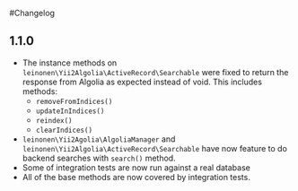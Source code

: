 #Changelog

## 1.1.0
* The instance methods on `leinonen\Yii2Algolia\ActiveRecord\Searchable` were fixed to return the response from Algolia as expected instead of void. This includes methods:
    * `removeFromIndices()`
    * `updateInIndices()`
    * `reindex()`
    * `clearIndices()`
* `leinonen\Yii2Agolia\AlgoliaManager` and `leinonen\Yii2Algolia\ActiveRecord\Searchable` have now feature to do backend searches with `search()` method.
* Some of integration tests are now run against a real database
* All of the base methods are now covered by integration tests. 
